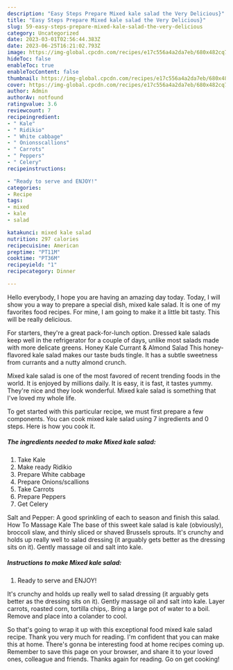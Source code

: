 ```yaml
---
description: "Easy Steps Prepare Mixed kale salad the Very Delicious}"
title: "Easy Steps Prepare Mixed kale salad the Very Delicious}"
slug: 59-easy-steps-prepare-mixed-kale-salad-the-very-delicious
category: Uncategorized
date: 2023-03-01T02:56:44.383Z
date: 2023-06-25T16:21:02.793Z
image: https://img-global.cpcdn.com/recipes/e17c556a4a2da7eb/680x482cq70/mixed-kale-salad-recipe-main-photo.jpg
hideToc: false
enableToc: true
enableTocContent: false
thumbnail: https://img-global.cpcdn.com/recipes/e17c556a4a2da7eb/680x482cq70/mixed-kale-salad-recipe-main-photo.jpg
cover: https://img-global.cpcdn.com/recipes/e17c556a4a2da7eb/680x482cq70/mixed-kale-salad-recipe-main-photo.jpg
author: Admin
authorAv: notfound
ratingvalue: 3.6
reviewcount: 7
recipeingredient:
- " Kale"
- " Ridikio"
- " White cabbage"
- " Onionsscallions"
- " Carrots"
- " Peppers"
- " Celery"
recipeinstructions:

- "Ready to serve and ENJOY!"
categories:
- Recipe
tags:
- mixed
- kale
- salad

katakunci: mixed kale salad 
nutrition: 297 calories
recipecuisine: American
preptime: "PT11M"
cooktime: "PT36M"
recipeyield: "1"
recipecategory: Dinner

---
```



Hello everybody, I hope you are having an amazing day today. Today, I will show you a way to prepare a special dish, mixed kale salad. It is one of my favorites food recipes. For mine, I am going to make it a little bit tasty. This will be really delicious.

For starters, they&#39;re a great pack-for-lunch option. Dressed kale salads keep well in the refrigerator for a couple of days, unlike most salads made with more delicate greens. Honey Kale Currant &amp; Almond Salad This honey-flavored kale salad makes our taste buds tingle. It has a subtle sweetness from currants and a nutty almond crunch.

Mixed kale salad is one of the most favored of recent trending foods in the world. It is enjoyed by millions daily. It is easy, it is fast, it tastes yummy. They're nice and they look wonderful. Mixed kale salad is something that I've loved my whole life.


To get started with this particular recipe, we must first prepare a few components. You can cook mixed kale salad using 7 ingredients and 0 steps. Here is how you cook it.

<!--inarticleads1-->

##### The ingredients needed to make Mixed kale salad:

1. Take  Kale
1. Make ready  Ridikio
1. Prepare  White cabbage
1. Prepare  Onions/scallions
1. Take  Carrots
1. Prepare  Peppers
1. Get  Celery


Salt and Pepper: A good sprinkling of each to season and finish this salad. How To Massage Kale The base of this sweet kale salad is kale (obviously), broccoli slaw, and thinly sliced or shaved Brussels sprouts. It&#39;s crunchy and holds up really well to salad dressing (it arguably gets better as the dressing sits on it). Gently massage oil and salt into kale. 

<!--inarticleads2-->

##### Instructions to make Mixed kale salad:


1. Ready to serve and ENJOY!

It&#39;s crunchy and holds up really well to salad dressing (it arguably gets better as the dressing sits on it). Gently massage oil and salt into kale. Layer carrots, roasted corn, tortilla chips,. Bring a large pot of water to a boil. Remove and place into a colander to cool. 

So that's going to wrap it up with this exceptional food mixed kale salad recipe. Thank you very much for reading. I'm confident that you can make this at home. There's gonna be interesting food at home recipes coming up. Remember to save this page on your browser, and share it to your loved ones, colleague and friends. Thanks again for reading. Go on get cooking!
